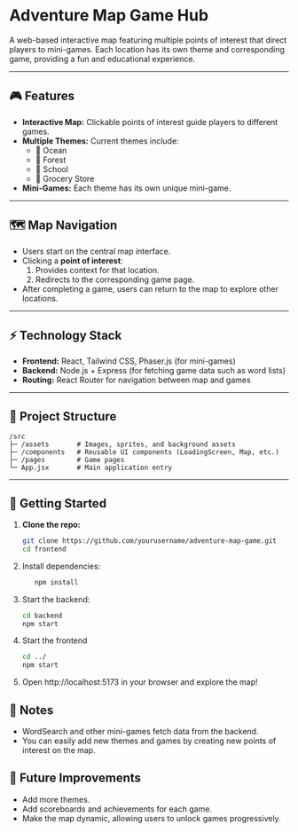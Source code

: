 # Adventure Map Game Hub

A web-based interactive map featuring multiple points of interest that direct players to mini-games. Each location has its own theme and corresponding game, providing a fun and educational experience.

---

## 🎮 Features

- **Interactive Map:** Clickable points of interest guide players to different games.  
- **Multiple Themes:** Current themes include:  
  - 🌊 Ocean  
  - 🌳 Forest  
  - 🏫 School  
  - 🛒 Grocery Store  
- **Mini-Games:** Each theme has its own unique mini-game.  

---

## 🗺️ Map Navigation

- Users start on the central map interface.  
- Clicking a **point of interest**:  
  1. Provides context for that location.  
  2. Redirects to the corresponding game page.  
- After completing a game, users can return to the map to explore other locations.

---

## ⚡ Technology Stack

- **Frontend:** React, Tailwind CSS, Phaser.js (for mini-games)  
- **Backend:** Node.js + Express (for fetching game data such as word lists)  
- **Routing:** React Router for navigation between map and games  

---

## 📂 Project Structure

```plaintext
/src
├─ /assets       # Images, sprites, and background assets
├─ /components   # Reusable UI components (LoadingScreen, Map, etc.)
├─ /pages        # Game pages
└─ App.jsx       # Main application entry
```



---

## 🚀 Getting Started

1. **Clone the repo:**
   ```bash
   git clone https://github.com/yourusername/adventure-map-game.git
   cd frontend
2. Install dependencies:
   ```bash
      npm install
   ```

3. Start the backend:
   ```bash
   cd backend
   npm start
   ````

4. Start the frontend
    ```bash
    cd ../
    npm start
    ```

5. Open http://localhost:5173 in your browser and explore the map!

## 📝 Notes
- WordSearch and other mini-games fetch data from the backend.
- You can easily add new themes and games by creating new points of interest on the map.

## 🌟 Future Improvements
- Add more themes.
- Add scoreboards and achievements for each game.
- Make the map dynamic, allowing users to unlock games progressively.
